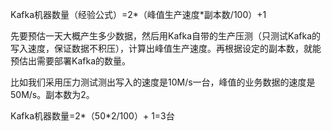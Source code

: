 Kafka机器数量（经验公式）=2*（峰值生产速度*副本数/100）+1

先要预估一天大概产生多少数据，然后用Kafka自带的生产压测（只测试Kafka的写入速度，保证数据不积压），计算出峰值生产速度。再根据设定的副本数，就能预估出需要部署Kafka的数量。

比如我们采用压力测试测出写入的速度是10M/s一台，峰值的业务数据的速度是50M/s。副本数为2。

Kafka机器数量=2*（50*2/100）+ 1=3台

